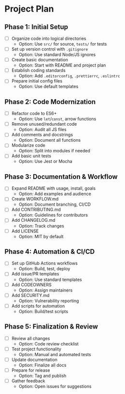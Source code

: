 # Project Plan

## Phase 1: Initial Setup
- [ ] Organize code into logical directories
  - Option: Use `src/` for source, `tests/` for tests
- [ ] Set up version control with `.gitignore`
  - Option: Use standard Node/JS ignores
- [ ] Create basic documentation
  - Option: Start with README and project plan
- [ ] Establish coding standards
  - Option: Add `.editorconfig`, `.prettierrc`, `.eslintrc`
- [ ] Prepare initial config files
  - Option: Use default templates

## Phase 2: Code Modernization
- [ ] Refactor code to ES6+
  - Option: Use `let`/`const`, arrow functions
- [ ] Remove unused/redundant code
  - Option: Audit all JS files
- [ ] Add comments and docstrings
  - Option: Document all functions
- [ ] Modularize code
  - Option: Split into modules if needed
- [ ] Add basic unit tests
  - Option: Use Jest or Mocha

## Phase 3: Documentation & Workflow
- [ ] Expand README with usage, install, goals
  - Option: Add examples and audience
- [ ] Create WORKFLOW.md
  - Option: Document branching, CI/CD
- [ ] Add CONTRIBUTING.md
  - Option: Guidelines for contributors
- [ ] Add CHANGELOG.md
  - Option: Track changes
- [ ] Add LICENSE
  - Option: MIT by default

## Phase 4: Automation & CI/CD
- [ ] Set up GitHub Actions workflows
  - Option: Build, test, deploy
- [ ] Add issue/PR templates
  - Option: Use standard templates
- [ ] Add CODEOWNERS
  - Option: Assign maintainers
- [ ] Add SECURITY.md
  - Option: Vulnerability reporting
- [ ] Add scripts for automation
  - Option: Build/test scripts

## Phase 5: Finalization & Review
- [ ] Review all changes
  - Option: Code review checklist
- [ ] Test project functionality
  - Option: Manual and automated tests
- [ ] Update documentation
  - Option: Finalize all docs
- [ ] Prepare for release
  - Option: Tag and publish
- [ ] Gather feedback
  - Option: Open issues for suggestions
